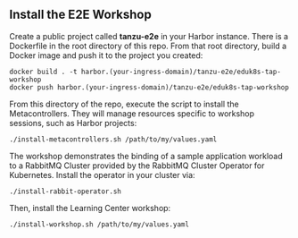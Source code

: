 ## Install the E2E Workshop

Create a public project called **tanzu-e2e** in your Harbor instance. There is a Dockerfile in the root directory of this repo. From that root directory, build a Docker image and push it to the project you created:
```
docker build . -t harbor.(your-ingress-domain)/tanzu-e2e/eduk8s-tap-workshop
docker push harbor.(your-ingress-domain)/tanzu-e2e/eduk8s-tap-workshop
```

From this directory of the repo, execute the script to install the Metacontrollers. They will manage resources specific to workshop sessions, such as Harbor projects:
```
./install-metacontrollers.sh /path/to/my/values.yaml
```

The workshop demonstrates the binding of a sample application workload to a RabbitMQ Cluster provided by the RabbitMQ Cluster Operator for Kubernetes. Install the operator in your cluster via:
```
./install-rabbit-operator.sh
```

Then, install the Learning Center workshop:
```
./install-workshop.sh /path/to/my/values.yaml
```
